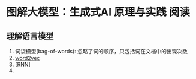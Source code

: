 # 图解大模型：生成式AI 原理与实践 阅读

## 理解语言模型
1. 词袋模型(bag-of-words): 忽略了词的顺序，只包括词在文档中的出现次数
2. [word2vec](https://zhuanlan.zhihu.com/p/548088633)
3. [RNN]
4. 